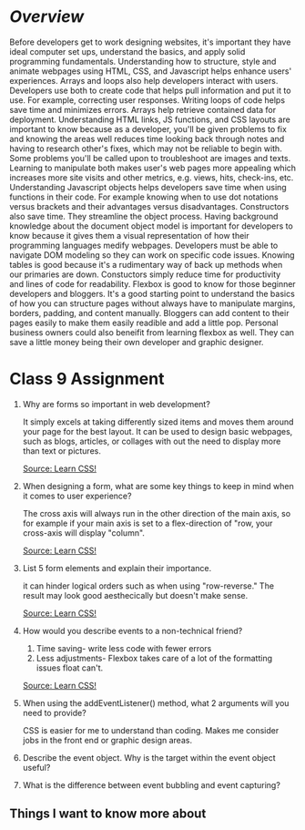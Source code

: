 # ***Overview***

Before developers get to work designing websites, it's important they have ideal computer set ups, understand the basics, and apply solid programming fundamentals.  Understanding how to structure, style and animate webpages using HTML, CSS, and Javascript helps enhance users' experiences.  Arrays and loops also help developers interact with users.  Developers use both to create code that helps pull information and put it to use.  For example, correcting user responses.  Writing loops of code helps save time and minimizes errors.  Arrays help retrieve contained data for deployment.  Understanding HTML links, JS functions, and CSS layouts are important to know because as a developer, you'll be given problems to fix and knowing the areas well reduces time looking back through notes and having to research other's fixes, which may not be reliable to begin with.  Some problems you'll be called upon to troubleshoot are images and texts.  Learning to manipulate both makes user's web pages more appealing which increases more site visits and other metrics, e.g. views, hits, check-ins, etc.  Understanding Javascript objects helps developers save time when using functions in their code.  For example knowing when to use dot notations versus brackets and their advantages versus disadvantages. Constructors also save time.  They streamline the object process.  Having background knowledge about the document object model is important for developers to know because it gives them a visual representation of how their programming languages medify webpages.  Developers must be able to navigate DOM modeling so they can work on specific code issues.  Knowing tables is good because it's a rudimentary way of back up methods when our primaries are down.  Constuctors simply reduce time for productivity and lines of code for readability.  Flexbox is good to know for those beginner developers and bloggers.  It's a good starting point to understand the basics of how you can structure pages without always have to manipulate margins, borders, padding, and content manually.  Bloggers can add content to their pages easily to make them easily readible and add a little pop.  Personal business owners could also beneifit from learning flexbox as well.  They can save a little money being their own developer and graphic designer.

# Class 9 Assignment

1. Why are forms so important in web development?

   It simply excels at taking differently sized items and moves them around your page for the best layout.  It can be used to design basic webpages, such as blogs, articles, or collages with out the need to display more than text or pictures.

   [Source: Learn CSS!](https://web.dev/learn/css/flexbox/)

2. When designing a form, what are some key things to keep in mind when it comes to user experience?

    The cross axis will always run in the other direction of the main axis, so for example if your main axis is set to a flex-direction of "row, your cross-axis will display "column".  

    [Source: Learn CSS!](https://web.dev/learn/css/flexbox/)

3. List 5 form elements and explain their importance.

    it can hinder logical orders such as when using "row-reverse." The result may look good aesthecically but doesn't make sense.
    
    [Source: Learn CSS!](https://web.dev/learn/css/flexbox/)   

4. How would you describe events to a non-technical friend?

    1. Time saving- write less code with fewer errors
    2. Less adjustments- Flexbox takes care of a lot of the formatting issues float can't.
     

   [Source: Learn CSS!](https://web.dev/learn/css/layout/)

5. When using the addEventListener() method, what 2 arguments will you need to provide?

    CSS is easier for me to understand than coding.  Makes me consider jobs in the front end or graphic design areas.

6. Describe the event object. Why is the target within the event object useful?

7. What is the difference between event bubbling and event capturing?

## Things I want to know more about